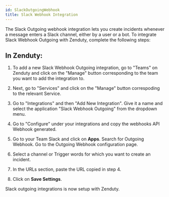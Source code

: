 ```yaml
---
id: SlackOutgoingWebhook
title: Slack Webhook Integration
---
```


The Slack Outgoing webhook integration lets you create incidents whenever a message enters a Slack channel, either by a user or a bot. To integrate Slack Webhook Outgoing with Zenduty, complete the following steps:

## In Zenduty: 

1. To add a new Slack Webhook Outgoing integration, go to "Teams" on Zenduty and click on the "Manage" button corresponding to the team you want to add the integration to.

2. Next, go to "Services" and click on the "Manage" button correspoding to the relevant Service.

3. Go to "Integrations" and then "Add New Integration". Give it a name and select the application "Slack Webhook Outgoing" from the dropdown menu.

4. Go to "Configure" under your integrations and copy the webhooks API Webhook generated. 

5. Go to your Team Slack and click on **Apps**. Search for Outgoing Webhook. Go to the Outgoing Webhook configuration page.

6. Select a channel or Trigger words for which you want to create an incident.

7. In the URLs section, paste the URL copied in step 4. 

11. Click on **Save Settings**.

Slack outgoing integrations is now setup with Zenduty.
